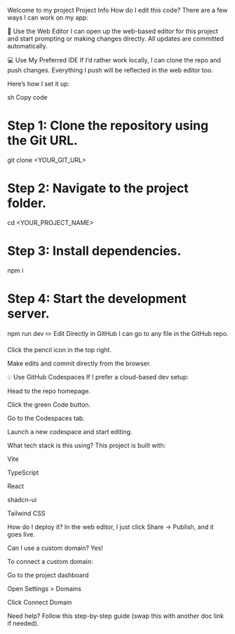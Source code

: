 Welcome to my project
Project Info
How do I edit this code?
There are a few ways I can work on my app:

🧠 Use the Web Editor
I can open up the web-based editor for this project and start prompting or making changes directly. All updates are committed automatically.

💻 Use My Preferred IDE
If I’d rather work locally, I can clone the repo and push changes. Everything I push will be reflected in the web editor too.

Here’s how I set it up:

sh
Copy code
# Step 1: Clone the repository using the Git URL.
git clone <YOUR_GIT_URL>

# Step 2: Navigate to the project folder.
cd <YOUR_PROJECT_NAME>

# Step 3: Install dependencies.
npm i

# Step 4: Start the development server.
npm run dev
✏️ Edit Directly in GitHub
I can go to any file in the GitHub repo.

Click the pencil icon in the top right.

Make edits and commit directly from the browser.

💡 Use GitHub Codespaces
If I prefer a cloud-based dev setup:

Head to the repo homepage.

Click the green Code button.

Go to the Codespaces tab.

Launch a new codespace and start editing.

What tech stack is this using?
This project is built with:

Vite

TypeScript

React

shadcn-ui

Tailwind CSS

How do I deploy it?
In the web editor, I just click Share → Publish, and it goes live.

Can I use a custom domain?
Yes!

To connect a custom domain:

Go to the project dashboard

Open Settings > Domains

Click Connect Domain

Need help? Follow this step-by-step guide (swap this with another doc link if needed).


